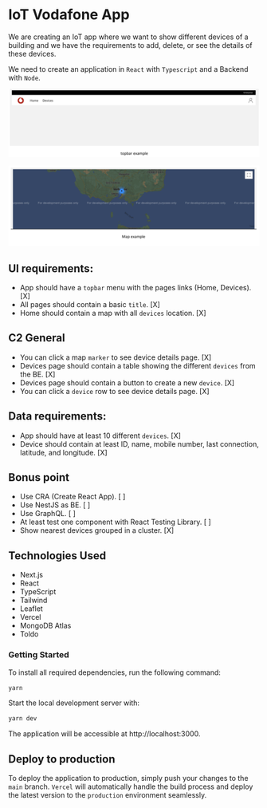 # IoT Vodafone App

We are creating an IoT app where we want to show different devices of a building and we have the requirements to add, delete, or see the details of these devices.

We need to create an application in `React` with `Typescript` and a Backend with `Node`.

![Topbar example](README-image1.png)

![Map example](README-image2.png)

## UI requirements:

- App should have a `topbar` menu with the pages links (Home, Devices). [X]
- All pages should contain a basic `title`. [X]
- Home should contain a map with all `devices` location. [X]

## C2 General

- You can click a map `marker` to see device details page. [X]
- Devices page should contain a table showing the different `devices` from the BE. [X]
- Devices page should contain a button to create a new `device`. [X]
- You can click a `device` row to see device details page. [X]

## Data requirements:

- App should have at least 10 different `devices`. [X]
- Device should contain at least ID, name, mobile number, last connection, latitude, and longitude. [X]

## Bonus point

- Use CRA (Create React App). [ ]
- Use NestJS as BE. [ ]
- Use GraphQL. [ ]
- At least test one component with React Testing Library. [ ]
- Show nearest devices grouped in a cluster. [X]

## Technologies Used

- Next.js
- React
- TypeScript
- Tailwind
- Leaflet
- Vercel
- MongoDB Atlas
- Toldo

### Getting Started

To install all required dependencies, run the following command:

```bash
yarn
```

Start the local development server with:

```bash
yarn dev
```

The application will be accessible at http://localhost:3000.

## Deploy to production

To deploy the application to production, simply push your changes to the `main` branch. `Vercel` will automatically handle the build process and deploy the latest version to the `production` environment seamlessly.

